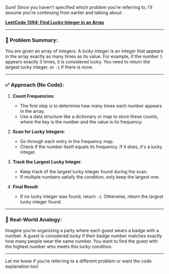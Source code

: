 Sure! Since you haven’t specified which problem you're referring to, I’ll assume you're continuing from earlier and talking about:

**[LeetCode 1394: Find Lucky Integer in an Array](https://leetcode.com/problems/find-lucky-integer-in-an-array/)**

---

### 🧠 Problem Summary:

You are given an array of integers. A *lucky integer* is an integer that appears in the array exactly as many times as its value. For example, if the number `3` appears exactly 3 times, it is considered lucky. You need to return the largest lucky integer, or `-1` if there is none.

---

### ✅ Approach (No Code):

1. **Count Frequencies**:

   * The first step is to determine how many times each number appears in the array.
   * Use a data structure like a dictionary or map to store these counts, where the key is the number and the value is its frequency.

2. **Scan for Lucky Integers**:

   * Go through each entry in the frequency map.
   * Check if the number itself equals its frequency. If it does, it's a lucky integer.

3. **Track the Largest Lucky Integer**:

   * Keep track of the largest lucky integer found during the scan.
   * If multiple numbers satisfy the condition, only keep the largest one.

4. **Final Result**:

   * If no lucky integer was found, return `-1`. Otherwise, return the largest lucky integer found.

---

### 🧩 Real-World Analogy:

Imagine you’re organizing a party where each guest wears a badge with a number. A guest is considered *lucky* if their badge number matches exactly how many people wear the same number. You want to find the guest with the highest number who meets this lucky condition.

---

Let me know if you’re referring to a different problem or want the code explanation too!
